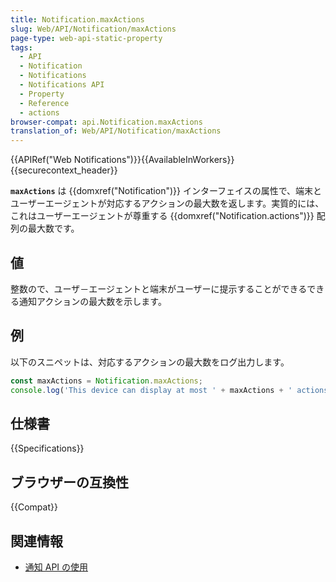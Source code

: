 ```yaml
---
title: Notification.maxActions
slug: Web/API/Notification/maxActions
page-type: web-api-static-property
tags:
  - API
  - Notification
  - Notifications
  - Notifications API
  - Property
  - Reference
  - actions
browser-compat: api.Notification.maxActions
translation_of: Web/API/Notification/maxActions
---
```

{{APIRef("Web Notifications")}}{{AvailableInWorkers}}{{securecontext_header}}

**`maxActions`** は {{domxref("Notification")}} インターフェイスの属性で、端末とユーザーエージェントが対応するアクションの最大数を返します。実質的には、これはユーザーエージェントが尊重する {{domxref("Notification.actions")}} 配列の最大数です。

## 値

整数ので、ユーザ－エージェントと端末がユーザーに提示することができるできる通知アクションの最大数を示します。

## 例

以下のスニペットは、対応するアクションの最大数をログ出力します。

```js
const maxActions = Notification.maxActions;
console.log('This device can display at most ' + maxActions + ' actions on each notification.');
```

## 仕様書

{{Specifications}}

## ブラウザーの互換性

{{Compat}}

## 関連情報

- [通知 API の使用](/ja/docs/Web/API/Notifications_API/Using_the_Notifications_API)
